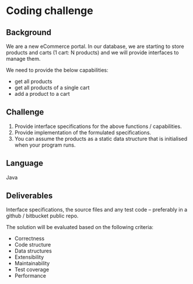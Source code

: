 # Coding challenge

## Background

We are a new eCommerce portal. In our database, we are starting to store products and carts (1 cart: N products) and we will provide
interfaces to manage them.

We need to provide the below capabilities:
- get all products
- get all products of a single cart
- add a product to a cart

## Challenge

1. Provide interface specifications for the above functions / capabilities.
2. Provide implementation of the formulated specifications.
3. You can assume the products as a static data structure that is initialised when your program runs.

## Language

Java

## Deliverables

Interface specifications, the source files and any test code – preferably in a github / bitbucket public repo.

The solution will be evaluated based on the following criteria:
* Correctness
* Code structure
* Data structures
* Extensibility
* Maintainability
* Test coverage
* Performance
